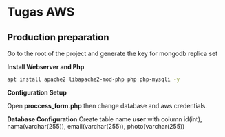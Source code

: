 # Tugas AWS

## Production preparation

Go to the root of the project and generate the key for mongodb replica set

**Install Webserver and Php**

```bash
apt install apache2 libapache2-mod-php php php-mysqli -y
```

**Configuration Setup**

Open **proccess_form.php** then change database and aws credentials.

**Database Configuration**
Create table name **user** with column id(int), nama(varchar(255)), email(varchar(255)), photo(varchar(255))